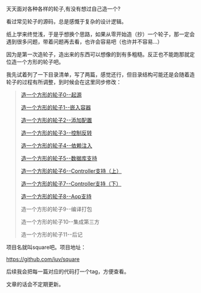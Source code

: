 天天面对各种各样的轮子,有没有想过自己造一个?

看过常见轮子的源码，总是感慨于复杂的设计逻辑。

纸上学来终觉浅，于是乎想换个思路，如果从零开始造（抄）一个轮子，那一定会遇到很多问题，带着问题再去看，也许会容易吧（也许并不容易...）

因为是第一次造轮子，造出来的东西可以想像的到有多粗糙。反正也不能跑那就定位造一个方形的轮子吧。
<!-- more -->
我先试着列了一下目录清单，写了两篇，感觉还行，但目录结构可能还是会随着造轮子的过程有所调整，到时候会在这里同步修改：

>[造一个方形的轮子0--起源](http://jianpage.com/2019/06/18/square0/)
>
>[造一个方形的轮子1--嵌入容器](http://jianpage.com/2019/06/20/square1/)
>
>[造一个方形的轮子2--添加配置](http://jianpage.com/2019/06/24/square2/)
>
>[造一个方形的轮子3--控制反转](http://jianpage.com/2019/06/26/square3/)
>
>[造一个方形的轮子4--依赖注入](http://jianpage.com//2019/06/29/square4)
>
>[造一个方形的轮子5--数据库支持](http://jianpage.com/2019/07/08/square5)
>
>[造一个方形的轮子6--Controller支持（上）](http://jianpage.com//2019/07/17/square6)
>
>[造一个方形的轮子7--Controller支持（下）](http://jianpage.com/2019/07/17/square7)
>
>[造一个方形的轮子8--Aop支持](http://jianpage.com/2019/08/10/square8)
>
>造一个方形的轮子9--编译打包
>
>造一个方形的轮子10--集成第三方
>
>造一个方形的轮子11--后记




项目名就叫square吧。项目地址：

<https://github.com/iuv/square>

后续我会把每一篇对应的代码打一个tag，方便查看。

文章的话会不定期更新。